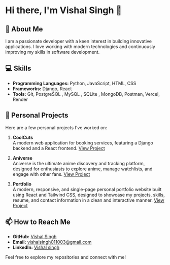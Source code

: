 # Hi there, I'm Vishal Singh 👋

## 🚀 About Me
I am a passionate developer with a keen interest in building innovative applications. I love working with modern technologies and continuously improving my skills in software development.

## 💻 Skills
- **Programming Languages:** Python, JavaScript, HTML, CSS
- **Frameworks:** Django, React
- **Tools:** Git, PostgreSQL , MySQL , SQLite , MongoDB, Postman, Vercel, Render

## 🌱 Personal Projects
Here are a few personal projects I've worked on:

1. **CoolCuts**  
   A modern web application for booking services, featuring a Django backend and a React frontend. [View Project](https://github.com/Vishal-Singh-Code/CoolCuts)

2. **Aniverse**  
   Aniverse is the ultimate anime discovery and tracking platform, designed for enthusiasts to explore anime, manage watchlists, and engage with other fans. [View Project](https://github.com/Vishal-Singh-Code/Aniverse)
   
3. **Portfolio**  
   A modern, responsive, and single-page personal portfolio website built using React and Tailwind CSS, designed to showcase my projects, skills, resume, and contact information in a clean and interactive manner. [View Project](https://github.com/Vishal-Singh-Code/Portfolio)

## 📫 How to Reach Me
- **GitHub:** [Vishal Singh](https://github.com/Vishal-Singh-Code)
- **Email:** [vishalsingh011003@gmail.com](mailto:vishalsingh011003@gmail.com)
- **LinkedIn:** [Vishal singh](https://www.linkedin.com/in/vishal-singh-cse/)

Feel free to explore my repositories and connect with me!
